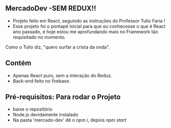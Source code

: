## MercadoDev -SEM REDUX!! ##
- Projeto feito em React, seguindo as instruções do Professor Tulio Faria !
- Esse projeto foi o pontapé inicial para que eu conhecesse o que é React ano passado, e hoje estou me aprofundando mais no Framework tão requisitado no momento.

Como o Tulio diz, "quero surfar a crista da onda".

## Contém ##

- Apenas React puro, sem a interação do Reduz.
- Back-end feito no firebase.


## Pré-requisitos: Para rodar o Projeto ###

- baixe o repositório
- Node.js devidamente instalado
- Na pasta 'mercado-dev' dê o *npm i*, depois *npm start*
